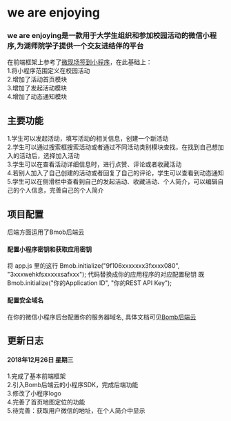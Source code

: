 # we are enjoying
### we are enjoying是一款用于大学生组织和参加校园活动的微信小程序,为湖师院学子提供一个交友进结伴的平台<br>
在前端框架上参考了[微现场签到小程序](http://www.pc6.com/xcx/627393.html)，在此基础上：<br>
1.将小程序范围定义在校园活动<br>
2.增加了活动首页模块<br>
3.增加了发起活动模块<br>
4.增加了动态通知模块<br>

## 主要功能
1.学生可以发起活动，填写活动的相关信息，创建一个新活动<br>
2.学生可以通过搜索框搜索活动或者通过不同活动类别模块查找，在找到自己想加入的活动后，选择加入活动<br>
3.学生可以在查看活动详细信息时，进行点赞、评论或者收藏活动<br>
4.若别人加入了自己创建的活动或者回复了自己的评论，学生可以查看到动态通知<br>
5.学生可以在侧滑栏中查看到自己的发起活动、收藏活动、个人简介，可以编辑自己的个人信息，完善自己的个人简介 <br>

## 项目配置
后端方面运用了Bmob后端云<br>
#### 配置小程序密钥和获取应用密钥
将  app.js 里的这行  Bmob.initialize("9f106xxxxxxx3fxxxx080", "3xxxwehkfsxxxxxsafxxx"); 代码替换成你的应用程序的对应配置秘钥
既Bmob.initialize("你的Application ID", "你的REST API Key");
#### 配置安全域名
在你的微信小程序后台配置你的服务器域名,
具体文档可见[Bomb后端云](http://doc.bmob.cn/data/wechat_app/index.html)

## 更新日志
#### 2018年12月26日 星期三<br>
1.完成了基本前端框架<br>
2.引入Bomb后端云的小程序SDK，完成后端功能<br>
3.修改了小程序logo<br>
4.完善了首页地图定位的功能<br>
5.待完善：获取用户微信的地址，在个人简介中显示<br>

